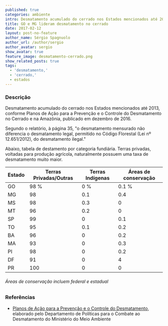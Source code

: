 ```yaml
---
published: true
categories: ambiente
intro: Desmatamento acumulado do cerrado nos Estados mencionados até 2013, conforme Planos de Ação para a Prevenção e o Controle do Desmatamento no Cerrado e na Amazônia
title: GO e MG lideram desmatamento no cerrado
date: 2017-02-12
layout: post-no-feature
author_name: Sérgio Spagnuolo
author_url: /author/sergio
author_avatar: sergio
show_avatar: true
feature_image: desmatamento-cerrado.png
show_related_posts: true
tags:
  - 'desmatamento,'
  - 'cerrado,'
  - estados
---
```



### Descrição

Desmatamento acumulado do cerrado nos Estados mencionados até 2013, conforme Planos de Ação para a Prevenção e o Controle do Desmatamento no Cerrado e na Amazônia, publicado em dezembro de 2016.

Segundo o relatório, à página 35, "o desmatamento mensurado não diferencia o desmatamento legal, permitido no Código Florestal (Lei nº 12.651/2012), do desmatamento ilegal."

Abaixo, tabela de destamento por categoria fundiária. Terras privadas, voltadas para produção agrícola, naturalmente possuem uma taxa de desmatamento muito maior.


| Estado | Terras Privadas/Outras | Terras Indígenas | Áreas de conservação |
|--------|------------------------|------------------|----------------------|
| GO     | 98 %                   | 0 %              | 0.1 %                |
| MG     | 98                     | 0.1              | 0.4                  |
| MS     | 98                     | 0.3              | 0                    |
| MT     | 96                     | 0.2              | 0                    |
| SP     | 99                     | 0                | 0.1                  |
| TO     | 95                     | 0.1              | 0.2                  |
| BA     | 96                     | 0                | 0.2                  |
| MA     | 93                     | 0                | 0.3                  |
| PI     | 98                     | 0                | 0.2                  |
| DF     | 91                     | 0                | 4                    |
| PR     | 100                    | 0                | 0                    |

###### Áreas de conservação incluem federal e estadual

### Referências

* [Planos de Ação para a Prevenção e
o Controle do Desmatamento](http://www.mma.gov.br/images/arquivo/80120/PPCDAm%20e%20PPCerrado%20-%20Encarte%20Principal%20-%20GPTI%20_%20p%20site.pdf), elaborado pelo Departamento de Políticas para o Combate ao Desmatamento do Ministério do Meio Ambiente

